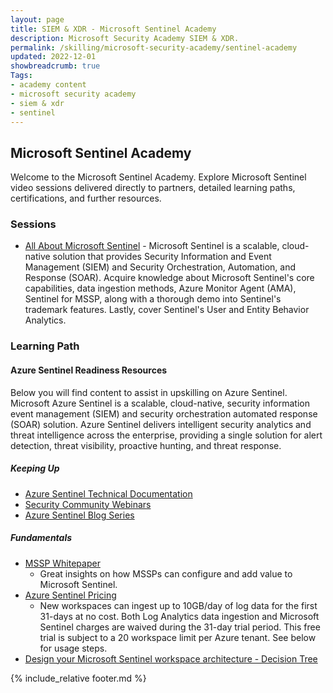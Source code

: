```yaml
---
layout: page
title: SIEM & XDR - Microsoft Sentinel Academy
description: Microsoft Security Academy SIEM & XDR.
permalink: /skilling/microsoft-security-academy/sentinel-academy
updated: 2022-12-01
showbreadcrumb: true
Tags:
- academy content
- microsoft security academy
- siem & xdr
- sentinel
---
```


## Microsoft Sentinel Academy
Welcome to the Microsoft Sentinel Academy. Explore Microsoft Sentinel video sessions delivered directly to partners, detailed learning paths, certifications, and further resources.


### Sessions
* [All About Microsoft Sentinel](https://www.youtube.com/watch?v=36MacSmlEgc) - Microsoft Sentinel is a scalable, cloud-native solution that provides Security Information and Event Management (SIEM) and Security Orchestration, Automation, and Response (SOAR). Acquire knowledge about Microsoft Sentinel's core capabilities, data ingestion methods, Azure Monitor Agent (AMA), Sentinel for MSSP, along with a thorough demo into Sentinel's trademark features. Lastly, cover Sentinel's User and Entity Behavior Analytics.


### Learning Path

#### Azure Sentinel Readiness Resources

Below you will find content to assist in upskilling on Azure Sentinel. Microsoft Azure Sentinel is a scalable, cloud-native, security information event management (SIEM) and security orchestration automated response (SOAR) solution. Azure Sentinel delivers intelligent security analytics and threat intelligence across the enterprise, providing a single solution for alert detection, threat visibility, proactive hunting, and threat response.

##### Keeping Up
* [Azure Sentinel Technical Documentation](https://docs.microsoft.com/en-us/azure/sentinel/)
* [Security Community Webinars](https://techcommunity.microsoft.com/t5/microsoft-security-and/security-community-webinars/ba-p/927888)
* [Azure Sentinel Blog Series](https://techcommunity.microsoft.com/t5/microsoft-sentinel-blog/bg-p/MicrosoftSentinelBlog)

##### Fundamentals
* [MSSP Whitepaper](http://aka.ms/azsentinelmssp)
   * Great insights on how MSSPs can configure and add value to Microsoft Sentinel.
* [Azure Sentinel Pricing](https://azure.microsoft.com/en-us/pricing/details/azure-sentinel/)
   * New workspaces can ingest up to 10GB/day of log data for the first 31-days at no cost. Both Log Analytics data ingestion and Microsoft Sentinel charges are waived during the 31-day trial period. This free trial is subject to a 20 workspace limit per Azure tenant. See below for usage steps.
* [Design your Microsoft Sentinel workspace architecture - Decision Tree](https://docs.microsoft.com/en-us/azure/sentinel/design-your-workspace-architecture#decision-tree)


{% include_relative footer.md %}